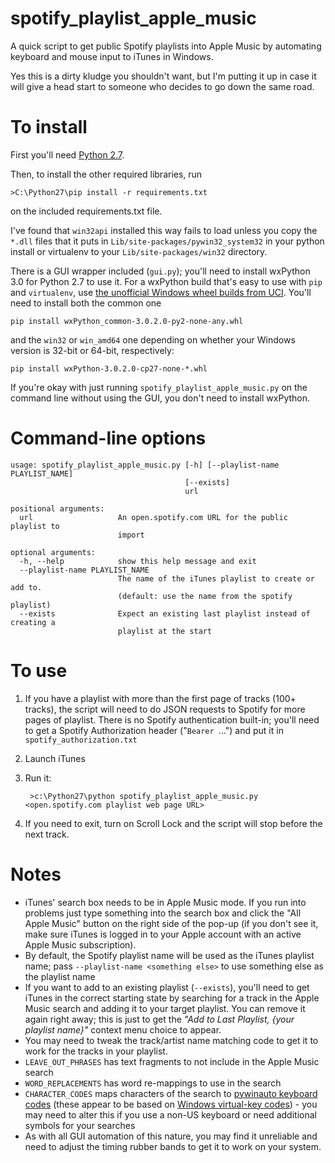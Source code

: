 # spotify\_playlist\_apple\_music

A quick script to get public Spotify playlists into Apple Music by automating keyboard and mouse input to iTunes in Windows.

Yes this is a dirty kludge you shouldn't want, but I'm putting it up in case it will give a head start to someone who decides to go down the same road. 

# To install

 First you'll need [Python 2.7](https://www.python.org/downloads/). 
 
Then, to install the other required libraries, run

    >C:\Python27\pip install -r requirements.txt

on the included requirements.txt file.

I've found that `win32api` installed this way fails to load unless you copy the `*.dll` files that it puts in `Lib/site-packages/pywin32_system32` in your python install or virtualenv to your `Lib/site-packages/win32` directory.

There is a GUI wrapper included (`gui.py`); you'll need to install wxPython 3.0 for Python 2.7 to use it.  For a wxPython build that's easy to use with `pip` and `virtualenv`, use [the unofficial Windows wheel builds from UCI](https://www.lfd.uci.edu/~gohlke/pythonlibs/#wxpython). You'll need to install both the common one

    pip install wxPython_common‑3.0.2.0‑py2‑none‑any.whl

and the `win32` or `win_amd64` one depending on whether your Windows version is 32-bit or 64-bit, respectively:

    pip install wxPython‑3.0.2.0‑cp27‑none‑*.whl

If you're okay with just running `spotify_playlist_apple_music.py` on the command line without using the GUI, you don't need to install wxPython.

# Command-line options

	usage: spotify_playlist_apple_music.py [-h] [--playlist-name PLAYLIST_NAME]
	                                       [--exists]
	                                       url
	
	positional arguments:
	  url                   An open.spotify.com URL for the public playlist to
	                        import
	
	optional arguments:
	  -h, --help            show this help message and exit
	  --playlist-name PLAYLIST_NAME
	                        The name of the iTunes playlist to create or add to.
	                        (default: use the name from the spotify playlist)
	  --exists              Expect an existing last playlist instead of creating a
	                        playlist at the start

# To use

1. If you have a playlist with more than the first page of tracks (100+ tracks), the script will need to do JSON requests to Spotify for more pages of playlist. There is no Spotify authentication built-in; you'll need to get a Spotify Authorization header ("`Bearer `...") and put it in `spotify_authorization.txt`

2. Launch iTunes

3. Run it:
    
    	>c:\Python27\python spotify_playlist_apple_music.py <open.spotify.com playlist web page URL>

4. If you need to exit, turn on Scroll Lock and the script will stop before the next track.

# Notes

- iTunes' search box needs to be in Apple Music mode. If you run into problems just type something into the search box and click the "All Apple Music" button on the right side of the pop-up (if you don't see it, make sure iTunes is logged in to your Apple account with an active Apple Music subscription).
- By default, the Spotify playlist name will be used as the iTunes playlist name; pass `--playlist-name <something else>` to use something else as the playlist name 
- If you want to add to an existing playlist (`--exists`), you'll need to get iTunes in the correct starting state by searching for a track in the Apple Music search and adding it to your target playlist. You can remove it again right away; this is just to get the *"Add to Last Playlist, {your playlist name}"* context menu choice to appear.
- You may need to tweak the track/artist name matching code to get it to work for the tracks in your playlist.
- `LEAVE_OUT_PHRASES` has text fragments to not include in the Apple Music search
- `WORD_REPLACEMENTS` has word re-mappings to use in the search
- `CHARACTER_CODES` maps characters of the search to [pywinauto keyboard codes](https://pywinauto.readthedocs.io/en/latest/code/pywinauto.keyboard.html) (these appear to be based on [Windows virtual-key codes](https://msdn.microsoft.com/en-us/library/windows/desktop/dd375731(v=vs.85).aspx)) - you may need to alter this if you use a non-US keyboard or need additional symbols for your searches 
- As with all GUI automation of this nature, you may find it unreliable and need to adjust the timing rubber bands to get it to work on your system.
